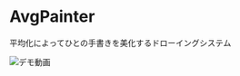 # AvgPainter
平均化によってひとの手書きを美化するドローイングシステム

![デモ動画](https://i.gyazo.com/9749e788ad319ce71ce7c9568de24fbb.gif "デモ動画")

